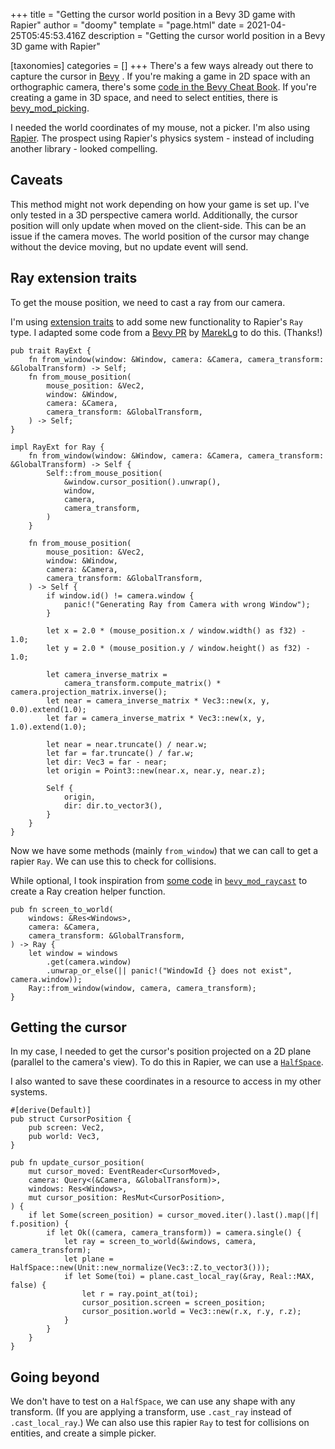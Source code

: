 +++
title = "Getting the cursor world position in a Bevy 3D game with Rapier"
author = "doomy"
template = "page.html"
date = 2021-04-25T05:45:53.416Z
description = "Getting the cursor world position in a Bevy 3D game with Rapier"

[taxonomies]
categories = []
+++
There's a few ways already out there to capture the cursor in [Bevy](https://bevyengine.org) . If you're making a game in 2D space with an orthographic camera, there's some [code in the Bevy Cheat Book](https://bevy-cheatbook.github.io/cookbook/cursor2world.html#2d-games). If you're creating a game in 3D space, and need to select entities, there is [bevy_mod_picking](https://lib.rs/crates/bevy_mod_picking).

I needed the world coordinates of my mouse, not a picker. I'm also using [Rapier](https://rapier.rs). The prospect using Rapier's physics system - instead of including another library - looked compelling.

## Caveats

This method might not work depending on how your game is set up. I've only tested in a 3D perspective camera world. Additionally, the cursor position will only update when moved on the client-side. This can be an issue if the camera moves. The world position of the cursor may change without the device moving, but no update event will send.

## Ray extension traits

To get the mouse position, we need to cast a ray from our camera.

I'm using [extension traits](https://rust-lang.github.io/rfcs/0445-extension-trait-conventions.html) to add some new functionality to Rapier's `Ray` type. I adapted some code from a [Bevy PR](https://github.com/bevyengine/bevy/pull/615/files#diff-b8d1b19c39cd5204a806524463a0dd17a744079b4ffae0819b9056d6eb718533R11) by [MarekLg](https://github.com/bevyengine/bevy/pull/615#issue-496846792) to do this. (Thanks!)

    pub trait RayExt {
        fn from_window(window: &Window, camera: &Camera, camera_transform: &GlobalTransform) -> Self;
        fn from_mouse_position(
            mouse_position: &Vec2,
            window: &Window,
            camera: &Camera,
            camera_transform: &GlobalTransform,
        ) -> Self;
    }

    impl RayExt for Ray {
        fn from_window(window: &Window, camera: &Camera, camera_transform: &GlobalTransform) -> Self {
            Self::from_mouse_position(
                &window.cursor_position().unwrap(),
                window,
                camera,
                camera_transform,
            )
        }

        fn from_mouse_position(
            mouse_position: &Vec2,
            window: &Window,
            camera: &Camera,
            camera_transform: &GlobalTransform,
        ) -> Self {
            if window.id() != camera.window {
                panic!("Generating Ray from Camera with wrong Window");
            }

            let x = 2.0 * (mouse_position.x / window.width() as f32) - 1.0;
            let y = 2.0 * (mouse_position.y / window.height() as f32) - 1.0;

            let camera_inverse_matrix =
                camera_transform.compute_matrix() * camera.projection_matrix.inverse();
            let near = camera_inverse_matrix * Vec3::new(x, y, 0.0).extend(1.0);
            let far = camera_inverse_matrix * Vec3::new(x, y, 1.0).extend(1.0);

            let near = near.truncate() / near.w;
            let far = far.truncate() / far.w;
            let dir: Vec3 = far - near;
            let origin = Point3::new(near.x, near.y, near.z);

            Self {
                origin,
                dir: dir.to_vector3(),
            }
        }
    }

Now we have some methods (mainly `from_window`) that we can call to get a rapier `Ray`. We can use this to check for collisions.

While optional, I took inspiration from [some code](https://github.com/aevyrie/bevy_mod_raycast/blob/8b2ee7d015b9bb886684d7ad7796e404944bd5dd/src/primitives.rs#L95) in [`bevy_mod_raycast`](https://lib.rs/crates/bevy_mod_raycast) to create a Ray creation helper function.

    pub fn screen_to_world(
        windows: &Res<Windows>,
        camera: &Camera,
        camera_transform: &GlobalTransform,
    ) -> Ray {
        let window = windows
            .get(camera.window)
            .unwrap_or_else(|| panic!("WindowId {} does not exist", camera.window));
        Ray::from_window(window, camera, camera_transform);
    }

## Getting the cursor

In my case, I needed to get the cursor's position projected on a 2D plane (parallel to the camera's view). To do this in Rapier, we can use a [`HalfSpace`](https://docs.rs/rapier3d/0.8.0/rapier3d/geometry/struct.HalfSpace.html).

I also wanted to save these coordinates in a resource to access in my other systems.

    #[derive(Default)]
    pub struct CursorPosition {
        pub screen: Vec2,
        pub world: Vec3,
    }

    pub fn update_cursor_position(
        mut cursor_moved: EventReader<CursorMoved>,
        camera: Query<(&Camera, &GlobalTransform)>,
        windows: Res<Windows>,
        mut cursor_position: ResMut<CursorPosition>,
    ) {
        if let Some(screen_position) = cursor_moved.iter().last().map(|f| f.position) {
            if let Ok((camera, camera_transform)) = camera.single() {
                let ray = screen_to_world(&windows, camera, camera_transform);
                let plane = HalfSpace::new(Unit::new_normalize(Vec3::Z.to_vector3()));
                if let Some(toi) = plane.cast_local_ray(&ray, Real::MAX, false) {
                    let r = ray.point_at(toi);
                    cursor_position.screen = screen_position;
                    cursor_position.world = Vec3::new(r.x, r.y, r.z);
                }
            }
        }
    }

## Going beyond

We don't have to test on a `HalfSpace`, we can use any shape with any transform. (If you are applying a transform, use `.cast_ray` instead of `.cast_local_ray`.) We can also use this rapier `Ray` to test for collisions on entities, and create a simple picker.